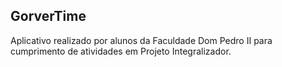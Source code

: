 GorverTime
------------------------------
Aplicativo realizado por alunos da Faculdade Dom Pedro II para cumprimento de atividades em Projeto Integralizador.

